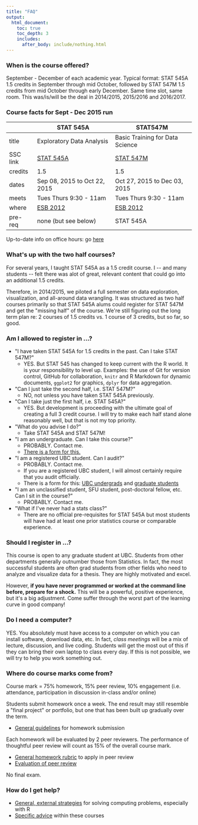 ```yaml
---
title: "FAQ"
output:
  html_document:
    toc: true
    toc_depth: 3
    includes:
      after_body: include/nothing.html
---
```


### When is the course offered?

September - December of each academic year. Typical format: STAT 545A 1.5 credits in September through mid October, followed by STAT 547M 1.5 credits from mid October through early December. Same time slot, same room. This was/is/will be the deal in 2014/2015, 2015/2016 and 2016/2017. 

### Course facts for Sept - Dec 2015 run

|          | STAT 545A                       | STAT547M                        |
|----------|---------------------------------|---------------------------------|
| title    | Exploratory Data Analysis       | Basic Training for Data Science |
| SSC link | [STAT 545A][SSC 545A]           | [STAT 547M][SSC 547M]           |
| credits  | 1.5                             | 1.5                             |
| dates    | Sep 08, 2015 to Oct 22, 2015    | Oct 27, 2015 to Dec 03, 2015    |
| meets    | Tues Thurs 9:30 - 11am          | Tues Thurs 9:30 - 11am          |
| where    | [ESB 2012][esb2012]             | [ESB 2012][esb2012]             |
| pre-req  | none (but see below)            | STAT 545A                       |

[esb1042]: http://www.maps.ubc.ca/?225
[esb2012]: https://ssc.adm.ubc.ca/classroomservices/function/viewlocation?userEvent=ShowLocation&buildingID=ESB&roomID=2012
[SSC 545A]: https://courses.students.ubc.ca/cs/main?pname=subjarea&tname=subjareas&req=5&dept=STAT&course=545A&section=101
[SSC 547M]: https://courses.students.ubc.ca/cs/main?pname=subjarea&tname=subjareas&req=5&dept=STAT&course=547M&section=101

Up-to-date info on office hours: go [here](https://github.com/STAT545-UBC/Discussion/issues/85)

### What's up with the two half courses?

For several years, I taught STAT 545A as a 1.5 credit course. I -- and many students -- felt there was alot of great, relevant content that could go into an additional 1.5 credits.

Therefore, in 2014/2015, we piloted a full semester on data exploration, visualization, and all-around data wrangling. It was structured as two half courses primarily so that STAT 545A alums could register for STAT 547M and get the "missing half" of the course. We're still figuring out the long term plan re: 2 courses of 1.5 credits vs. 1 course of 3 credits, but so far, so good.

### Am I allowed to register in ...?

  * "I have taken STAT 545A for 1.5 credits in the past. Can I take STAT 547M?"
    - YES. But STAT 545 has changed to keep current with the R world. It is your responsibility to level up. Examples: the use of Git for version control, GitHub for collaboration, `knitr` and R Markdown for dynamic documents, `ggplot2` for graphics, `dplyr` for data aggregation.
  * "Can I just take the second half, i.e. STAT 547M?"
    - NO, not unless you have taken STAT 545A previously.
  * "Can I take just the first half, i.e. STAT 545A?"
    - YES. But development is proceeding with the ultimate goal of creating a full 3 credit course. I will try to make each half stand alone reasonably well, but that is not my top priority.
  * "What do you advise I do?"
    - Take STAT 545A and STAT 547M!
  * "I am an undergraduate. Can I take this course?"
    - PROBABLY. Contact me.
    - [There is a form for this.](https://www.grad.ubc.ca/forms/enrolment-undergraduate-students-graduate-course)
  * "I am a registered UBC student. Can I audit?"
    - PROBABLY. Contact me.
    - If you are a registered UBC student, I will almost certainly require that you audit officially.
    - There is a form for this: [UBC undergrads](http://students.ubc.ca/enrolment/courses/academic-planning/audit) and [graduate students](http://www.grad.ubc.ca/current-students/managing-your-program/audit)
  * "I am an unclassified student, SFU student, post-doctoral fellow, etc. Can I sit in the course?"
    - PROBABLY. Contact me.
  * "What if I've never had a stats class?"
    - There are no official pre-requisites for STAT 545A but most students will have had at least one prior statistics course or comparable experience.

### Should I register in ...?

This course is open to any graduate student at UBC. Students from other departments generally outnumber those from Statistics. In fact, the most successful students are often grad students from other fields who need to analyze and visualize data for a thesis. They are highly motivated and excel.

However, __if you have never programmed or worked at the command line before, prepare for a shock.__ This will be a powerful, positive experience, but it's a big adjustment. Come suffer through the worst part of the learning curve in good company!

### Do I need a computer?

YES. You absolutely must have access to a computer on which you can install software, download data, etc. In fact, *class meetings* will be a mix of lecture, discussion, and live coding. Students will get the most out of this if they can bring their own laptop to class every day. If this is not possible, we will try to help you work something out.

### Where do course marks come from?

Course mark = 75% homework, 15% peer review, 10% engagement (i.e. attendance, participation in discussion in-class and/or online)

Students submit homework once a week. The end result may still resemble a "final project" or portfolio, but one that has been built up gradually over the term.

  * [General guidelines](hw00_homework-guidelines.html) for homework submission

Each homework will be evaluated by 2 peer reviewers. The performance of thoughtful peer review will count as 15% of the overall course mark.

  * [General homework rubric](peer-review01_marking-rubric.html) to apply in peer review
  * [Evaluation of peer review](peer-review02_peer-evaluation-guidelines.html)
  
No final exam.

### How do I get help?

  * [General, external strategies](help-general.html) for solving computing problems, especially with R
  * [Specific advice](help-STAT545.html) within these courses
